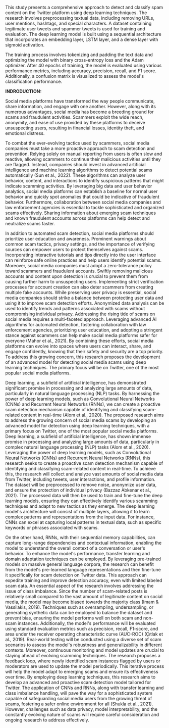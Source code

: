 This study presents a comprehensive approach to detect and classify spam content on the Twitter platform using deep learning techniques. 
The research involves preprocessing textual data, including removing URLs, user mentions, hashtags, and special characters. 
A dataset containing legitimate user tweets and spammer tweets is used for training and evaluation. 
The deep learning model is built using a sequential architecture that incorporates an embedding layer, LSTM layer, and a dense layer with sigmoid activation.

The training process involves tokenizing and padding the text data and optimizing the model with binary cross-entropy loss and the Adam optimizer. 
After 40 epochs of training, the model is evaluated using various performance metrics, including accuracy, precision, recall, and F1 score. 
Additionally, a confusion matrix is visualized to assess the model's classification performance.

**INDRODUCTION:**

Social media platforms have transformed the way people communicate, share information, and engage with one another. 
However, along with its numerous advantages, social media has become a breeding ground for scams and fraudulent activities. 
Scammers exploit the wide reach, anonymity, and ease of use provided by these platforms to deceive unsuspecting users, 
resulting in financial losses, identity theft, and emotional distress.

To combat the ever-evolving tactics used by scammers, social media companies must take a more proactive approach to scam detection and prevention. Relying solely on manual reporting from users is often slow and reactive, allowing scammers to continue their malicious activities until they are flagged. Instead, companies should invest in advanced artificial intelligence and machine learning algorithms to detect potential scams automatically (Sun et al., 2022). These algorithms can analyze user behavior, content, and interactions to identify suspicious patterns that might indicate scamming activities. By leveraging big data and user behavior analytics, social media platforms can establish a baseline for normal user behavior and quickly spot anomalies that could be indicative of fraudulent behavior. Furthermore, collaboration between social media companies and law enforcement agencies is essential to tackle sophisticated and organized scams effectively. Sharing information about emerging scam techniques and known fraudulent accounts across platforms can help detect and neutralize scams faster.

In addition to automated scam detection, social media platforms should prioritize user education and awareness. 
Prominent warnings about common scam tactics, privacy settings, and the importance of verifying sources can empower users to protect themselves against scams. 
Incorporating interactive tutorials and tips directly into the user interface can reinforce safe online practices and help users identify potential scams.
Moreover, social media companies must adopt a zero-tolerance policy toward scammers and fraudulent accounts.
Swiftly removing malicious accounts and content upon detection is crucial to prevent them from causing further harm to unsuspecting users. 
Implementing strict verification processes for account creation can also deter scammers from creating multiple fake accounts. 
While preserving user privacy is essential, social media companies should strike a balance between protecting user data and using it to improve scam detection efforts. 
Anonymized data analysis can be used to identify trends and patterns associated with scams without compromising individual privacy.
Addressing the rising tide of scams on social media requires a multi-faceted approach. 
Leveraging advanced AI algorithms for automated detection, fostering collaboration with law enforcement agencies, prioritizing user education, 
and adopting a stringent stance against scammers can help make social media platforms safer for everyone (Mahor et al., 2021). 
By combining these efforts, social media platforms can evolve into spaces where users can interact, share, and engage confidently, knowing that their safety and security are a top priority.
To address this growing concern, this research proposes the development of an advanced model for detecting social media scams using deep learning techniques. 
The primary focus will be on Twitter, one of the most popular social media platforms. 

Deep learning, a subfield of artificial intelligence, has demonstrated significant promise in processing and analyzing large amounts of data, particularly in natural language processing (NLP) tasks. 
By harnessing the power of deep learning models, such as Convolutional Neural Networks (CNNs) and Recurrent Neural Networks (RNNs), we can create a proactive scam detection mechanism capable of identifying and classifying scam-related content in real-time (Alom et al., 2020).
The proposed research aims to address the growing concern of social media scams by developing an advanced model for detection using deep learning techniques, with a primary focus on Twitter, one of the most popular social media platforms. 
Deep learning, a subfield of artificial intelligence, has shown immense promise in processing and analyzing large amounts of data, particularly in complex natural language processing (NLP) tasks (Alom et al., 2020). 
Leveraging the power of deep learning models, such as Convolutional Neural Networks (CNNs) and Recurrent Neural Networks (RNNs), this research seeks to create a proactive scam detection mechanism capable of identifying and classifying scam-related content in real-time.
To achieve this, the research will collect and analyze vast amounts of social media data from Twitter, including tweets, user interactions, and profile information. 
The dataset will be preprocessed to remove noise, anonymize user data, and ensure the protection of individual privacy (Bazzaz Abkenar et al., 2021). 
The processed data will then be used to train and fine-tune the deep learning models, ensuring they can effectively identify various scamming techniques and adapt to new tactics as they emerge.
The deep learning model's architecture will consist of multiple layers, allowing it to learn complex patterns and representations from the input data.
For instance, CNNs can excel at capturing local patterns in textual data, such as specific keywords or phrases associated with scams. 

On the other hand, RNNs, with their sequential memory capabilities, can capture long-range dependencies and contextual information, enabling the model to understand the overall context of a conversation or user's behavior.
To enhance the model's performance, transfer learning and domain adaptation techniques can be employed. By leveraging pre-trained models on massive general language corpora, the research can benefit from the model's pre-learned language representations and then fine-tune it specifically for scam detection on Twitter data. 
This approach can expedite training and improve detection accuracy, even with limited labeled scam data. An essential aspect of the research involves addressing the issue of class imbalance. Since the number of scam-related posts is relatively small compared to the vast amount of legitimate content on social media, the model may become biased towards the majority class (Imam & Vassilakis, 2019). 
Techniques such as oversampling, undersampling, or generating synthetic data can be employed to balance the dataset and prevent bias, ensuring the model performs well on both scam and non-scam instances.
Additionally, the model's performance will be evaluated using standard evaluation metrics such as precision, recall, F1-score, and area under the receiver operating characteristic curve (AUC-ROC) (Çıtlak et al., 2019). 
Real-world testing will be conducted using a diverse set of scam scenarios to assess the model's robustness and generalizability in different contexts. Moreover, continuous monitoring and model updates are crucial to staying ahead of evolving scamming techniques. 
The research proposes a feedback loop, where newly identified scam instances flagged by users or moderators are used to update the model periodically. This iterative process will help the model adapt to emerging scams and ensure its effectiveness over time.
By employing deep learning techniques, this research aims to develop an advanced and proactive scam detection model tailored for Twitter. The application of CNNs and RNNs, along with transfer learning and class imbalance handling, 
will pave the way for a sophisticated system capable of safeguarding social media users from the growing threat of scams, fostering a safer online environment for all (Shukla et al., 2021). 
However, challenges such as data privacy, model interpretability, and the constantly evolving nature of scams will require careful consideration and ongoing research to address effectively.
